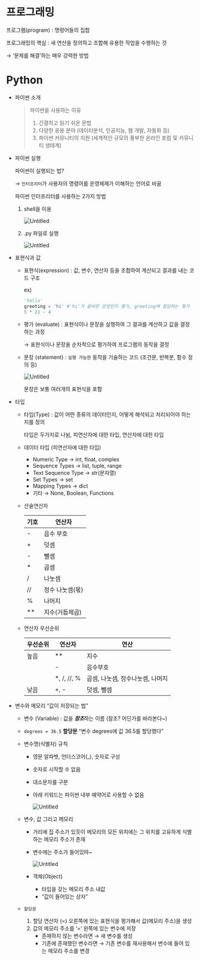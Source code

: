 # 프로그래밍
    
프로그램(program) : 명령어들의 집합

    
프로그래밍의 핵심 : 새 연산을 정의하고 조합해 유용한 작업을 수행하는 것 

→ ‘문제를 해결’하는 매우 강력한 방법
    
# Python
- 파이썬 소개
        
    > 파이썬을 사용하는 이유
    > 1. 간결하고 읽기 쉬운 문법
    > 2. 다양한 응용 분야 (데이터분석, 인공지능, 웹 개발, 자동화 등)
    > 3. 파이썬 커뮤니티의 지원 (세계적인 규모의 풍부한 온라인 포럼 및 커뮤니티 생태계)
    > 

- 파이썬 실행
        
    파이썬이 실행되는 법?
    
    → `인터프리터`가 사용자의 명령어를 운영체제가 이해하는 언어로 바꿈
    
    파이썬 인터프리터를 사용하는 2가지 방법
    
    1. shell을 이용
        
        ![Untitled](https://i.ibb.co/YPV9YdD/Untitled-1.png)
            
    2. .py 파일로 실행
        
        ![Untitled](https://i.ibb.co/QkC6y1m/Untitled.png)
            
- 표현식과 값
    - 표현식(expression) : 값, 변수, 연산자 등을 조합하여 계산되고 결과를 내는 코드 구조
            
        ex)
            
        ```python
        'hello'
        greeting = 'hi' #'hi'가 올바른 문장인지 평가, greeting에 할당하는 평가
        5 * 21 - 4
        ```
            
    - 평가 (evaluate) : 표현식이나 문장을 실행하여 그 결과를 계산하고 값을 결정하는 과정
            
        → 표현식이나 문장을 순차적으로 평가하여 프로그램의 동작을 결정
            
    - 문장 (statement) : `실행 가능한` 동작을 기술하는 코드 (조건문, 반복분, 함수 정의 등)
            
        ![Untitled](https://i.ibb.co/Yb91zdv/Untitled-2.png)
            
        문장은 보통 여러개의 표현식을 포함
            
- 타입
    - 타입(Type) : 값이 어떤 종류의 데이터인지, 어떻게 해석되고 처리되어야 하는지를 정의
            
        타입은 두가지로 나뉨, 피연산자에 대한 타입, 연산자에 대한 타입
            
    - 데이터 타입  (피연산자에 대한 타입)
        - Numeric Type → int, float, complex
        - Sequence Types → list, tuple, range
        - Text Sequence Type → str(문자열)
        - Set Types → set
        - Mapping Types → dict
        - 기타 → None, Boolean, Functions
    
    - 산술연산자
            
            
        | 기호 | 연산자 |
        | --- | --- |
        | - | 음수 부호 |
        | + | 덧셈 |
        | - | 뺄셈 |
        | * | 곱셈 |
        | / | 나눗셈 |
        | // | 정수 나눗셈(몫) |
        | % | 나머지 |
        | ** | 지수(거듭제곱) |
    
    - 연산자 우선순위
            
            
        | 우선순위 | 연산자 | 연산 |
        | --- | --- | --- |
        | 높음 | ** | 지수 |
        |  | -  | 음수부호 |
        |  | *, /, //, % | 곱셈, 나눗셈, 정수나눗셈, 나머지 |
        | 낮음 | +, - | 덧셈, 뺄셈 |
    
- 변수와 메모리 “값이 저장되는 법”
    - 변수 (Variable) : 값을 ***참조***하는 이름 (참조? 어딘가를 바라본다~)
        
    - `degrees = 36.5` **할당문** “변수 degrees에 값 36.5를 할당했다”
    - 변수명(식별자) 규칙
        - 영문 알파벳, 언더스코어(_), 숫자로 구성
        - 숫자로 시작할 수 없음
        - 대소문자를 구분
        - 아래 키워드는 파이썬 내부 예약어로 사용할 수 없음
                
            ![Untitled](https://i.ibb.co/3RBzXHQ/Untitled-3.png)
                
    - 변수, 값 그리고 메모리
        - 거리에 집 주소가 있듯이 메모리의 모든 위치에는 그 위치를 고유하게 식별하는 메모리 주소가 존재
        - 변수에는 주소가 들어있따~
                
            ![Untitled](https://i.ibb.co/Bfssc9d/Untitled-4.png)
                
        - 객체(Object)
            - 타입을 갖는 메모리 주소 내값
            - “값이 들어있는 상자”
    - `할당문`
        1. 할당 연산자 (=) 오른쪽에 있는 표현식을 평가해서 값(메모리 주소)을 생성
        2. 값의 메모리 주소를 ‘=’ 왼쪽에 있는 변수에 저장
            - 존재하지 않는 변수라면 → 새 변수를 생성
            - 기존에 존재했던 변수라면 → 기존 변수를 재사용해서 변수에 들어 있는 메모리 주소를 변경